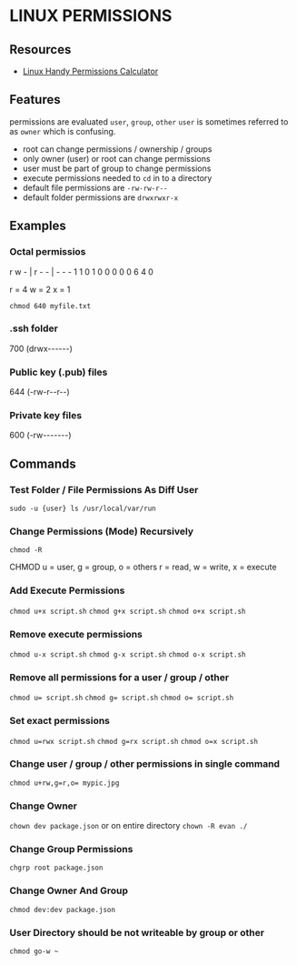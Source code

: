 # LINUX PERMISSIONS

## Resources

- [Linux Handy Permissions Calculator](http://permissions-calculator.org/)

## Features
permissions are evaluated `user`, `group`, `other`
`user` is sometimes referred to as `owner` which is confusing.

- root can change permissions / ownership / groups
- only owner (user) or root can change permissions
- user must be part of group to change permissions
- execute permissions needed to `cd` in to a directory
- default file permissions are `-rw-rw-r--`
- default folder permissions are `drwxrwxr-x`

## Examples

### Octal permissios
r w - | r - - | - - - 
1 1 0   1 0 0   0 0 0
6       4       0

r = 4
w = 2
x = 1

`chmod 640 myfile.txt`

### .ssh folder

700 (drwx------)

### Public key (.pub) files

644 (-rw-r--r--)

### Private key files

600 (-rw-------)

## Commands

### Test Folder / File Permissions As Diff User

`sudo -u {user} ls /usr/local/var/run`

### Change Permissions (Mode) Recursively

`chmod -R`

CHMOD
u = user, g = group, o = others
r = read, w = write, x = execute

### Add Execute Permissions

`chmod u+x script.sh`
`chmod g+x script.sh`
`chmod o+x script.sh`

### Remove execute permissions

`chmod u-x script.sh`
`chmod g-x script.sh`
`chmod o-x script.sh`

### Remove all permissions for a user / group / other

`chmod u= script.sh`
`chmod g= script.sh`
`chmod o= script.sh`

### Set exact permissions

`chmod u=rwx script.sh`
`chmod g=rx script.sh`
`chmod o=x script.sh`

### Change user / group / other permissions in single command

`chmod u+rw,g=r,o= mypic.jpg`

### Change Owner

`chown dev package.json`
or on entire directory
`chown -R evan ./`

### Change Group Permissions

`chgrp root package.json`

### Change Owner And Group

`chmod dev:dev package.json`

### User Directory should be not writeable by group or other

`chmod go-w ~`
